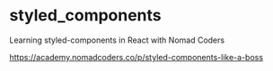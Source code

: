 # styled_components
Learning styled-components in React with Nomad Coders

https://academy.nomadcoders.co/p/styled-components-like-a-boss
